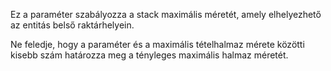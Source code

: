 Ez a paraméter szabályozza a stack maximális méretét, amely elhelyezhető az entitás belső raktárhelyein.

Ne feledje, hogy a paraméter és a maximális tételhalmaz mérete közötti kisebb szám határozza meg a tényleges maximális halmaz méretét.